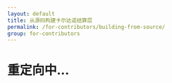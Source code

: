 ```yaml
---
layout: default
title: 从源码构建卡尔达诺结算层
permalink: /for-contributors/building-from-source/
group: for-contributors
---
```


# 重定向中...

<script>
    window.location.replace("https://github.com/input-output-hk/cardano-sl/blob/develop/docs/how-to/build-cardano-sl-and-daedalus-from-source-code.md");
</script>
